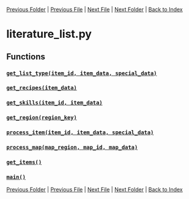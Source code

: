 [Previous Folder](../items/item_article.md) | [Previous File](item_list.md) | [Next File](recmedia_list.md) | [Next Folder](../objects/components.md) | [Back to Index](../../index.md)

# literature_list.py

## Functions

### [`get_list_type(item_id, item_data, special_data)`](https://github.com/Vaileasys/pz-wiki_parser/blob/main/scripts/lists/literature_list.py#L14)
### [`get_recipes(item_data)`](https://github.com/Vaileasys/pz-wiki_parser/blob/main/scripts/lists/literature_list.py#L68)
### [`get_skills(item_id, item_data)`](https://github.com/Vaileasys/pz-wiki_parser/blob/main/scripts/lists/literature_list.py#L89)
### [`get_region(region_key)`](https://github.com/Vaileasys/pz-wiki_parser/blob/main/scripts/lists/literature_list.py#L135)
### [`process_item(item_id, item_data, special_data)`](https://github.com/Vaileasys/pz-wiki_parser/blob/main/scripts/lists/literature_list.py#L159)
### [`process_map(map_region, map_id, map_data)`](https://github.com/Vaileasys/pz-wiki_parser/blob/main/scripts/lists/literature_list.py#L327)
### [`get_items()`](https://github.com/Vaileasys/pz-wiki_parser/blob/main/scripts/lists/literature_list.py#L341)
### [`main()`](https://github.com/Vaileasys/pz-wiki_parser/blob/main/scripts/lists/literature_list.py#L385)


[Previous Folder](../items/item_article.md) | [Previous File](item_list.md) | [Next File](recmedia_list.md) | [Next Folder](../objects/components.md) | [Back to Index](../../index.md)

